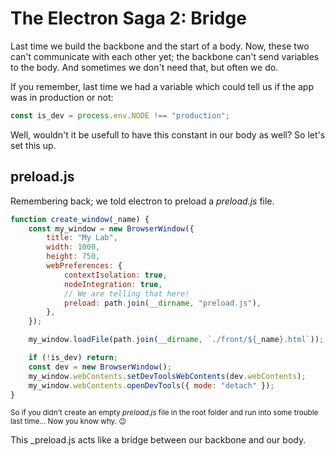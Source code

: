 # The Electron Saga 2: Bridge

Last time we build the backbone and the start of a body. Now, these two can't communicate with each other yet; the backbone can't send variables to the body. And sometimes we don't need that, but often we do.

If you remember, last time we had a variable which could tell us if the app was in production or not:

```js
const is_dev = process.env.NODE !== "production";
```

Well, wouldn't it be usefull to have this constant in our body as well?
So let's set this up.

## preload.js

Remembering back; we told electron to preload a _preload.js_ file.

```js
function create_window(_name) {
	const my_window = new BrowserWindow({
		title: "My Lab",
		width: 1000,
		height: 750,
		webPreferences: {
			contextIsolation: true,
			nodeIntegration: true,
			// We are telling that here!
			preload: path.join(__dirname, "preload.js"),
		},
	});

	my_window.loadFile(path.join(__dirname, `./front/${_name}.html`));

	if (!is_dev) return;
	const dev = new BrowserWindow();
	my_window.webContents.setDevToolsWebContents(dev.webContents);
	my_window.webContents.openDevTools({ mode: "detach" });
}
```

<small>So if you didn't create an empty _preload.js_ file in the root folder and run into some trouble last time... Now you know why. 😉</small>

This \_preload.js acts like a bridge between our backbone and our body.
